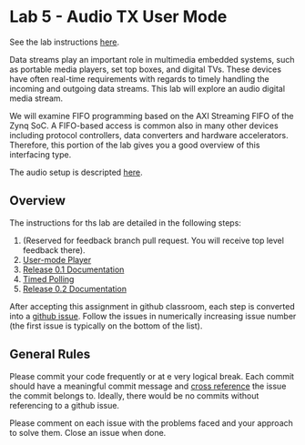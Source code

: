# Lab 5 - Audio TX User Mode


See the lab instructions [here](usermode-hw-player\LabInstructions.md).


Data streams play an important role in multimedia embedded systems, such
as portable media players, set top boxes, and digital TVs. These devices
have often real-time requirements with regards to timely handling the
incoming and outgoing data streams. This lab will explore an audio
digital media stream. 

We will examine FIFO programming based on the AXI
Streaming FIFO of the Zynq SoC. A FIFO-based access is common also in
many other devices including protocol controllers, data converters and
hardware accelerators. Therefore, this portion of the lab gives you a
good overview of this interfacing type.

The audio setup is descripted [here](https://neu-ece-4534.github.io/audio.html).


## Overview 

The instructions for ths lab are detailed in the following steps:

 1. (Reserved for feedback branch pull request. You will receive top level feedback there). 
 2. [User-mode Player](.github/STARTING_ISSUES/2.%20User-mode%20Player.md)
 3. [Release 0.1 Documentation](.github/STARTING_ISSUES/3.%20Release%200.1%20Documentation.md)
 4. [Timed Polling](.github/STARTING_ISSUES/4.%20Timed%20Polling.md)
 5. [Release 0.2 Documentation](.github/STARTING_ISSUES/5.%20Release%200.2%20Documentation.md)


After accepting this assignment in github classroom, each step is converted into a [github issue](https://docs.github.com/en/issues). Follow the issues in numerically increasing issue number (the first issue is typically on the bottom of the list). 

## General Rules

Please commit your code frequently or at e very logical break. Each commit should have a meaningful commit message and [cross reference](https://docs.github.com/en/get-started/writing-on-github/working-with-advanced-formatting/autolinked-references-and-urls#issues-and-pull-requests) the issue the commit belongs to. Ideally, there would be no commits without referencing to a github issue. 

Please comment on each issue with the problems faced and your approach to solve them. Close an issue when done. 



